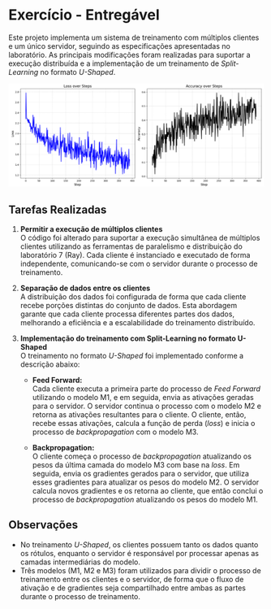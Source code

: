 # Exercício - Entregável

Este projeto implementa um sistema de treinamento com múltiplos clientes e um único servidor, seguindo as especificações apresentadas no laboratório. As principais modificações foram realizadas para suportar a execução distribuída e a implementação de um treinamento de *Split-Learning* no formato *U-Shaped*.


![Descripción de la imagen](./img/Figure_1.png)

## Tarefas Realizadas

1. **Permitir a execução de múltiplos clientes**  
   O código foi alterado para suportar a execução simultânea de múltiplos clientes utilizando as ferramentas de paralelismo e distribuição do laboratório 7 (Ray). Cada cliente é instanciado e executado de forma independente, comunicando-se com o servidor durante o processo de treinamento.

2. **Separação de dados entre os clientes**  
   A distribuição dos dados foi configurada de forma que cada cliente recebe porções distintas do conjunto de dados. Esta abordagem garante que cada cliente processa diferentes partes dos dados, melhorando a eficiência e a escalabilidade do treinamento distribuído.

3. **Implementação do treinamento com Split-Learning no formato U-Shaped**  
   O treinamento no formato *U-Shaped* foi implementado conforme a descrição abaixo:

   - **Feed Forward:**  
     Cada cliente executa a primeira parte do processo de *Feed Forward* utilizando o modelo M1, e em seguida, envia as ativações geradas para o servidor. O servidor continua o processo com o modelo M2 e retorna as ativações resultantes para o cliente. O cliente, então, recebe essas ativações, calcula a função de perda (*loss*) e inicia o processo de *backpropagation* com o modelo M3.

   - **Backpropagation:**  
     O cliente começa o processo de *backpropagation* atualizando os pesos da última camada do modelo M3 com base na *loss*. Em seguida, envia os gradientes gerados para o servidor, que utiliza esses gradientes para atualizar os pesos do modelo M2. O servidor calcula novos gradientes e os retorna ao cliente, que então conclui o processo de *backpropagation* atualizando os pesos do modelo M1.

## Observações

- No treinamento *U-Shaped*, os clientes possuem tanto os dados quanto os rótulos, enquanto o servidor é responsável por processar apenas as camadas intermediárias do modelo.
- Três modelos (M1, M2 e M3) foram utilizados para dividir o processo de treinamento entre os clientes e o servidor, de forma que o fluxo de ativação e de gradientes seja compartilhado entre ambas as partes durante o processo de treinamento.

